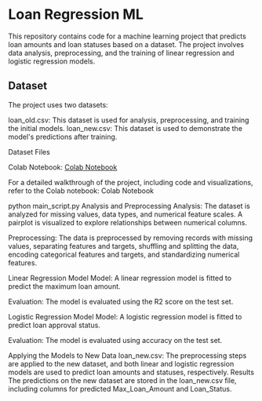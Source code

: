 <h1>Loan Regression ML</h1>
This repository contains code for a machine learning project that predicts loan amounts and loan statuses based on a dataset. The project involves data analysis, preprocessing,
and the training of linear regression and logistic regression models.


<h2>Dataset</h2>
The project uses two datasets:

loan_old.csv: This dataset is used for analysis, preprocessing, and training the initial models.
loan_new.csv: This dataset is used to demonstrate the model's predictions after training.

Dataset Files

Colab Notebook: <a href="https://colab.research.google.com/drive/13xqokz7tlLfVi2qvRo-BqNPZhQMMCrtT?usp=sharing" target="_blank">Colab Notebook</a>
 
For a detailed walkthrough of the project, including code and visualizations, refer to the Colab notebook: Colab Notebook



python main_script.py
Analysis and Preprocessing
Analysis: The dataset is analyzed for missing values, data types, and numerical feature scales. A pairplot is visualized to explore relationships between numerical columns.

Preprocessing: The data is preprocessed by removing records with missing values, separating features and targets, shuffling and splitting the data, encoding categorical features and targets,
and standardizing numerical features.

Linear Regression Model
Model: A linear regression model is fitted to predict the maximum loan amount.

Evaluation: The model is evaluated using the R2 score on the test set.

Logistic Regression Model
Model: A logistic regression model is fitted to predict loan approval status.

Evaluation: The model is evaluated using accuracy on the test set.

Applying the Models to New Data
loan_new.csv: The preprocessing steps are applied to the new dataset, and both linear and logistic regression models are used to predict loan amounts and statuses, respectively.
Results
The predictions on the new dataset are stored in the loan_new.csv file, including columns for predicted Max_Loan_Amount and Loan_Status.
